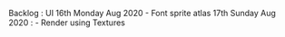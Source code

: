 Backlog :
	UI
16th Monday Aug 2020
	- Font sprite atlas
17th Sunday Aug 2020 :
	- Render using Textures
